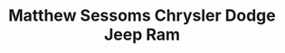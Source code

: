 ---
title: "Matthew Sessoms Chrysler Dodge Jeep Ram"
url: /williamston/matthew-sessoms-chrysler-dodge-jeep-ram/
shop: Autohaus
---